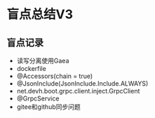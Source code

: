 # 盲点总结V3

## 盲点记录

- 读写分离使用Gaea
- dockerfile
- @Accessors(chain = true)
- @JsonInclude(JsonInclude.Include.ALWAYS)
- net.devh.boot.grpc.client.inject.GrpcClient
- @GrpcService
- gitee和github同步问题








